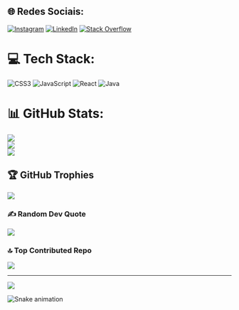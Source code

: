 
## 🌐 Redes Sociais:
[![Instagram](https://img.shields.io/badge/Instagram-%23E4405F.svg?logo=Instagram&logoColor=white)](https://instagram.com/giustellar) [![LinkedIn](https://img.shields.io/badge/LinkedIn-%230077B5.svg?logo=linkedin&logoColor=white)](https://linkedin.com/in/giulldev) [![Stack Overflow](https://img.shields.io/badge/-Stackoverflow-FE7A16?logo=stack-overflow&logoColor=white)](https://stackoverflow.com/users/24981965) 

# 💻 Tech Stack:
![CSS3](https://img.shields.io/badge/css3-%231572B6.svg?style=for-the-badge&logo=css3&logoColor=white) ![JavaScript](https://img.shields.io/badge/javascript-%23323330.svg?style=for-the-badge&logo=javascript&logoColor=%23F7DF1E) ![React](https://img.shields.io/badge/react-%2320232a.svg?style=for-the-badge&logo=react&logoColor=%2361DAFB) ![Java](https://img.shields.io/badge/java-%23ED8B00.svg?style=for-the-badge&logo=openjdk&logoColor=white)

# 📊 GitHub Stats:
![](https://github-readme-stats.vercel.app/api?username=giulldev&theme=midnight-purple&hide_border=false&include_all_commits=false&count_private=false)<br/>
![](https://github-readme-streak-stats.herokuapp.com/?user=giulldev&theme=midnight-purple&hide_border=false)<br/>
![](https://github-readme-stats.vercel.app/api/top-langs/?username=giulldev&theme=midnight-purple&hide_border=false&include_all_commits=false&count_private=false&layout=compact)

## 🏆 GitHub Trophies
![](https://github-profile-trophy.vercel.app/?username=giulldev&theme=radical&no-frame=false&no-bg=false&margin-w=4)

### ✍️ Random Dev Quote
![](https://quotes-github-readme.vercel.app/api?type=horizontal&theme=dark)

### 🔝 Top Contributed Repo
![](https://github-contributor-stats.vercel.app/api?username=giulldev&limit=5&theme=tokyonight&combine_all_yearly_contributions=true)

---
[![](https://visitcount.itsvg.in/api?id=giulldev&icon=9&color=6)](https://visitcount.itsvg.in)

![Snake animation](https://github.com/giulldev/giulldev/blob/output/github-contribution-grid-snake.svg)

<!-- Proudly created with GPRM ( https://gprm.itsvg.in ) -->
